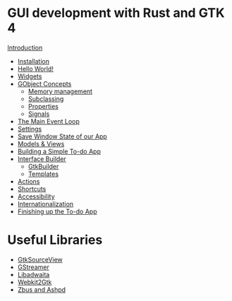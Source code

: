 # GUI development with Rust and GTK 4

[Introduction](introduction.md)
- [Installation](installation.md)
- [Hello World!](hello_world.md)
- [Widgets](widgets.md)
- [GObject Concepts](gobject_concepts.md)
    - [Memory management](gobject_memory_management.md)
    - [Subclassing](gobject_subclassing.md)
    - [Properties](gobject_properties.md)
    - [Signals](gobject_signals.md)
- [The Main Event Loop](main_event_loop.md)
- [Settings](settings.md)
- [Save Window State of our App]()
- [Models & Views]()
- [Building a Simple To-do App]()
- [Interface Builder]()
    - [GtkBuilder]()
    - [Templates]()
- [Actions]()
- [Shortcuts]()
- [Accessibility]()
- [Internationalization]()
- [Finishing up the To-do App]()

# Useful Libraries

- [GtkSourceView]()
- [GStreamer]()
- [Libadwaita]()
- [Webkit2Gtk]()
- [Zbus and Ashpd]()
